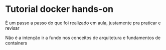 # Tutorial docker hands-on

É um passo a passo do que foi realizado em aula, justamente pra praticar e revisar

Não é a intenção ir a fundo nos conceitos de arquitetura e fundamentos de containers
